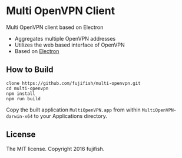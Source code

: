 # Multi OpenVPN Client

Multi OpenVPN client based on Electron

* Aggregates multiple OpenVPN addresses
* Utilizes the web based interface of OpenVPN
* Based on [Electron](http://electron.atom.io)

## How to Build

```
clone https://github.com/fujifish/multi-openvpn.git
cd multi-openvpn
npm install
npm run build
```

Copy the built application `MultiOpenVPN.app` from within `MultiOpenVPN-darwin-x64` to your Applications directory.

## License

The MIT license. Copyright 2016 fujifish.

